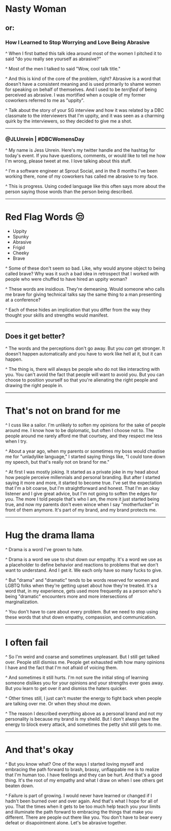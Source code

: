 # **Nasty** Woman 

## or:

### How I Learned to Stop Worrying and Love Being **Abrasive**

^ When I first batted this talk idea around most of the women I pitched it to said "do you really see yourself as abrasive?"

^ Most of the men I talked to said "Wow, cool talk title."

^ And this is kind of the core of the problem, right? Abrasive is a word that doesn't have a consistent meaning and is used primarily to shame women for speaking on behalf of themselves. And I used to be *terrified* of being perceived as abrasive. I was mortified when a couple of my former coworkers referred to me as "uppity".

^ Talk about the story of your SG interview and how it was related by a DBC classmate to the interviewers that I'm uppity, and it was seen as a charming quirk by the interviewers, so they decided to give me a shot.

---

### @JLUnrein | #DBCWomensDay

^ My name is Jess Unrein. Here's my twitter handle and the hashtag for today's event. If you have questions, comments, or would like to tell me how I'm wrong, please tweet at me. I love talking about this stuff.

^ I'm a software engineer at Sprout Social, and in the 8 months I've been working there, none of my coworkers has called me abrasive to my face.

^ This is progress. Using coded language like this often says more about the person saying those words than the person being described.

---

# Red Flag Words :unamused:

- Uppity
- Spunky
- Abrasive
- Frigid
- Cheeky
- Brave

^ Some of these don't seem so bad. Like, why would anyone object to being called brave? Why was it such a bad idea in retrospect that I worked with people who were chuffed to have hired an uppity woman?

^ These words are insidious. They're demeaning. Would someone who calls me brave for giving technical talks say the same thing to a man presenting at a conference?

^ Each of these hides an implication that you differ from the way they thought your skills and strengths would manifest.

---

## Does it get better?

^ The words and the perceptions don't go away. But you *can* get stronger. It doesn't happen automatically and you have to work like hell at it, but it can happen.

^ The thing is, there will always be people who do not like interacting with you. You can't avoid the fact that people will want to avoid you. But you can choose to position yourself so that you're alienating the right people and drawing the right people in.

---

# That's not **on brand** for me

^ I cuss like a sailor. I'm unlikely to soften my opinions for the sake of people around me. I know how to be diplomatic, but often I choose not to. The people around me rarely afford me that courtsey, and they respect me less when I try.

^ About a year ago, when my parents or sometimes my boss would chastise me for "unladylike language," I started saying things like, "I could tone down my speech, but that's really not on brand for me."

^ At first I was mostly joking. It started as a private joke in my head about how people perceive millennials and personal branding. But after I started saying it more and more, it started to become true. I've set the expectation that I'm a bit coarse, but I'm straightforward and honest. That I'm an okay listener and I give great advice, but I'm not going to soften the edges for you. The more I told people that's who I am, the more it just started being true, and now my parents don't even wince when I say "motherfucker" in front of them anymore. It's part of my brand, and my brand protects me.

---

# Hug the drama llama

^ Drama is a word I've grown to hate.

^ Drama is a word we use to shut down our empathy. It's a word we use as a placeholder to define behavior and reactions to problems that we don't want to understand. And I get it. We each only have so many fucks to give.

^ But "drama" and "dramatic" tends to be words reserved for women and LGBTQ folks when they're getting upset about how they're treated. It's a word that, in my experience, gets used more frequently as a person who's being "dramatic" encounters more and more intersections of marginalization.

^ You don't have to care about every problem. But we need to stop using these words that shut down empathy, compassion, and communication.

---

# I often fail

^ So I'm weird and coarse and sometimes unpleasant. But I still get talked over. People still dismiss me. People get exhausted with how many opinions I have and the fact that I'm not afraid of voicing them.

^ And sometimes it still hurts. I'm not sure the initial sting of learning someone dislikes you for your opinions and your strengths ever goes away. But you learn to get over it and dismiss the haters quicker.

^ Other times still, I just can't muster the energy to fight back when people are talking over me. Or when they shout me down.

^ The reason I described everything above as a personal brand and not my personality is because my brand is my sheild. But I don't always have the energy to block every attack, and sometimes the petty shit still gets to me.

---

# And that's okay

^ But you know what? One of the ways I started loving myself and embracing the path forward to brash, brassy, unflappable me is to realize that I'm human too. I have feelings and they can be hurt. And that's a good thing. It's the root of my empathy and what I draw on when I see others get beaten down.

^ Failure is part of growing. I would never have learned or changed if I hadn't been burned over and over again. And that's what I hope for all of you. That the times when it gets to be too much help teach you your limits and illuminate the path forward to embracing the things that make you different. There are people out there like you. You don't have to bear every defeat or disapointment alone. Let's be abrasive together.

